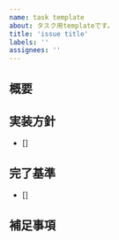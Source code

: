 ```yaml
---
name: task template
about: タスク用templateです。
title: 'issue title'
labels: ''
assignees: ''
---
```


## 概要
<!-- タスクの概要を記載ください -->

## 実装方針
<!-- 作業担当者が記入ください -->
* []

## 完了基準
<!-- このタスクが「完了した」と言える定義を記入ください -->
* []

## 補足事項
<!-- これ知っていれば役立つ情報など、自由に記載ください。 -->